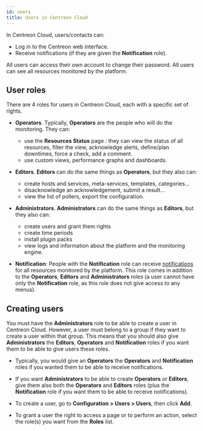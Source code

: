 ```yaml
---
id: users
title: Users in Centreon Cloud
---
```


In Centreon Cloud, users/contacts can:

* Log in to the Centreon web interface.
* Receive notifications (if they are given the **Notification** role).

All users can access their own account to change their password. All users can see all resources monitored by the platform.

## User roles

There are 4 roles for users in Centreon Cloud, each with a specific set of rights.

* **Operators**. Typically, **Operators** are the people who will do the monitoring. They can:
  * use the **Resources Status** page : they can view the status of all resources, filter the view, acknowledge alerts, define/plan downtimes, force a check, add a comment.
  * use custom views, performance graphs and dashboards.

* **Editors**. **Editors** can do the same things as **Operators**, but they also can:
  * create hosts and services, meta-services, templates, categories...
  * disacknowledge an acknowledgement, submit a result...
  * view the list of pollers, export the configuration.

* **Administrators**. **Administrators** can do the same things as **Editors**, but they also can:
  * create users and grant them rights
  * create time periods
  * install plugin packs
  * view logs and information about the platform and the monitoring engine.

* **Notification**: People with the **Notification** role can receive [notifications](../alerts-notifications/notif-configuration) for all resources monitored by the platform. This role comes in addition to the **Operators**, **Editors** and **Administrators** roles (a user cannot have only the **Notification** role, as this role does not give access to any menus).

## Creating users

You must have the **Administrators** role to be able to create a user in Centreon Cloud. However, a user must belong to a group if they want to create a user within that group. This means that you should also give **Administrators** the **Editors**, **Operators** and **Notification** roles if you want them to be able to give users these roles.

* Typically, you would give an **Operators** the **Operators** and **Notification** roles if you wanted them to be able to receive notifications.
* If you want **Administrators** to be able to create **Operators** or **Editors**, give them also both the **Operators** and **Editors** roles (plus the **Notification** role if you want them to be able to receive notifications).

* To create a user, go to **Configuration > Users > Users**, then click **Add**.
* To grant a user the right to access a page or to perform an action, select the role(s) you want from the **Roles** list.
  